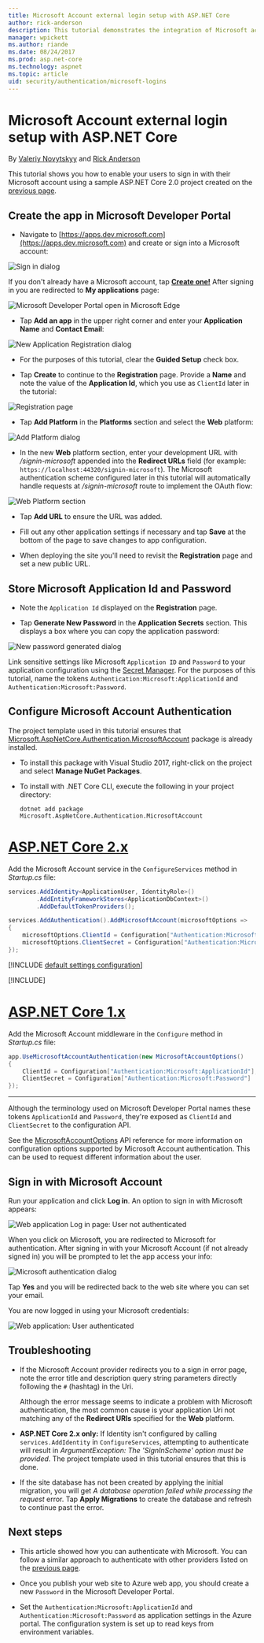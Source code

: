 ```yaml
---
title: Microsoft Account external login setup with ASP.NET Core
author: rick-anderson
description: This tutorial demonstrates the integration of Microsoft account user authentication into an existing ASP.NET Core app.
manager: wpickett
ms.author: riande
ms.date: 08/24/2017
ms.prod: asp.net-core
ms.technology: aspnet
ms.topic: article
uid: security/authentication/microsoft-logins
---
```

# Microsoft Account external login setup with ASP.NET Core

By [Valeriy Novytskyy](https://github.com/01binary) and [Rick Anderson](https://twitter.com/RickAndMSFT)

This tutorial shows you how to enable your users to sign in with their Microsoft account using a sample ASP.NET Core 2.0 project created on the [previous page](xref:security/authentication/social/index).

## Create the app in Microsoft Developer Portal

* Navigate to [https://apps.dev.microsoft.com](https://apps.dev.microsoft.com) and create or sign into a Microsoft account:

![Sign in dialog](index/_static/MicrosoftDevLogin.png)

If you don't already have a Microsoft account, tap **[Create one!](https://signup.live.com/signup?wa=wsignin1.0&rpsnv=13&ct=1478151035&rver=6.7.6643.0&wp=SAPI_LONG&wreply=https%3a%2f%2fapps.dev.microsoft.com%2fLoginPostBack&id=293053&aadredir=1&contextid=D70D4F21246BAB50&bk=1478151036&uiflavor=web&uaid=f0c3de863a914c358b8dc01b1ff49e85&mkt=EN-US&lc=1033&lic=1)** After signing in you are redirected to **My applications** page:

![Microsoft Developer Portal open in Microsoft Edge](index/_static/MicrosoftDev.png)

* Tap **Add an app** in the upper right corner and enter your **Application Name** and **Contact Email**:

![New Application Registration dialog](index/_static/MicrosoftDevAppCreate.png)

* For the purposes of this tutorial, clear the **Guided Setup** check box.

* Tap **Create** to continue to the **Registration** page. Provide a **Name** and note the value of the **Application Id**, which you use as `ClientId` later in the tutorial:

![Registration page](index/_static/MicrosoftDevAppReg.png)

* Tap **Add Platform** in the **Platforms** section and select the **Web** platform:

![Add Platform dialog](index/_static/MicrosoftDevAppPlatform.png)

* In the new **Web** platform section, enter your development URL with */signin-microsoft* appended into the **Redirect URLs** field (for example: `https://localhost:44320/signin-microsoft`). The Microsoft authentication scheme configured later in this tutorial will automatically handle requests at */signin-microsoft* route to implement the OAuth flow:

![Web Platform section](index/_static/MicrosoftRedirectUri.png)

* Tap **Add URL** to ensure the URL was added.

* Fill out any other application settings if necessary and tap **Save** at the bottom of the page to save changes to app configuration.

* When deploying the site you'll need to revisit the **Registration** page and set a new public URL.

## Store Microsoft Application Id and Password

* Note the `Application Id` displayed on the **Registration** page.

* Tap **Generate New Password** in the **Application Secrets** section. This displays a box where you can copy the application password:

![New password generated dialog](index/_static/MicrosoftDevPassword.png)

Link sensitive settings like Microsoft `Application ID` and `Password` to your application configuration using the [Secret Manager](xref:security/app-secrets). For the purposes of this tutorial, name the tokens `Authentication:Microsoft:ApplicationId` and `Authentication:Microsoft:Password`.

## Configure Microsoft Account Authentication

The project template used in this tutorial ensures that [Microsoft.AspNetCore.Authentication.MicrosoftAccount](https://www.nuget.org/packages/Microsoft.AspNetCore.Authentication.MicrosoftAccount) package is already installed.

* To install this package with Visual Studio 2017, right-click on the project and select **Manage NuGet Packages**.
* To install with .NET Core CLI, execute the following in your project directory:

   `dotnet add package Microsoft.AspNetCore.Authentication.MicrosoftAccount`

# [ASP.NET Core 2.x](#tab/aspnetcore2x/)

Add the Microsoft Account service in the `ConfigureServices` method in *Startup.cs* file:

```csharp
services.AddIdentity<ApplicationUser, IdentityRole>()
        .AddEntityFrameworkStores<ApplicationDbContext>()
        .AddDefaultTokenProviders();

services.AddAuthentication().AddMicrosoftAccount(microsoftOptions =>
{
    microsoftOptions.ClientId = Configuration["Authentication:Microsoft:ApplicationId"];
    microsoftOptions.ClientSecret = Configuration["Authentication:Microsoft:Password"];
});
```

[!INCLUDE [default settings configuration](includes/default-settings.md)]

[!INCLUDE[](~/includes/chain-auth-providers.md)]

# [ASP.NET Core 1.x](#tab/aspnetcore1x/)

Add the Microsoft Account middleware in the `Configure` method in *Startup.cs* file:

```csharp
app.UseMicrosoftAccountAuthentication(new MicrosoftAccountOptions()
{
    ClientId = Configuration["Authentication:Microsoft:ApplicationId"],
    ClientSecret = Configuration["Authentication:Microsoft:Password"]
});
```

---

Although the terminology used on Microsoft Developer Portal names these tokens `ApplicationId` and `Password`, they're exposed as `ClientId` and `ClientSecret` to the configuration API.

See the [MicrosoftAccountOptions](/dotnet/api/microsoft.aspnetcore.builder.microsoftaccountoptions) API reference for more information on configuration options supported by Microsoft Account authentication. This can be used to request different information about the user.

## Sign in with Microsoft Account

Run your application and click **Log in**. An option to sign in with Microsoft appears:

![Web application Log in page: User not authenticated](index/_static/DoneMicrosoft.png)

When you click on Microsoft, you are redirected to Microsoft for authentication. After signing in with your Microsoft Account (if not already signed in) you will be prompted to let the app access your info:

![Microsoft authentication dialog](index/_static/MicrosoftLogin.png)

Tap **Yes** and you will be redirected back to the web site where you can set your email.

You are now logged in using your Microsoft credentials:

![Web application: User authenticated](index/_static/Done.png)

## Troubleshooting

* If the Microsoft Account provider redirects you to a sign in error page, note the error title and description query string parameters directly following the `#` (hashtag) in the Uri.

  Although the error message seems to indicate a problem with Microsoft authentication, the most common cause is your application Uri not matching any of the **Redirect URIs** specified for the **Web** platform.
* **ASP.NET Core 2.x only:** If Identity isn't configured by calling `services.AddIdentity` in `ConfigureServices`, attempting to authenticate will result in *ArgumentException: The 'SignInScheme' option must be provided*. The project template used in this tutorial ensures that this is done.
* If the site database has not been created by applying the initial migration, you will get *A database operation failed while processing the request* error. Tap **Apply Migrations** to create the database and refresh to continue past the error.

## Next steps

* This article showed how you can authenticate with Microsoft. You can follow a similar approach to authenticate with other providers listed on the [previous page](xref:security/authentication/social/index).

* Once you publish your web site to Azure web app, you should create a new `Password` in the Microsoft Developer Portal.

* Set the `Authentication:Microsoft:ApplicationId` and `Authentication:Microsoft:Password` as application settings in the Azure portal. The configuration system is set up to read keys from environment variables.
